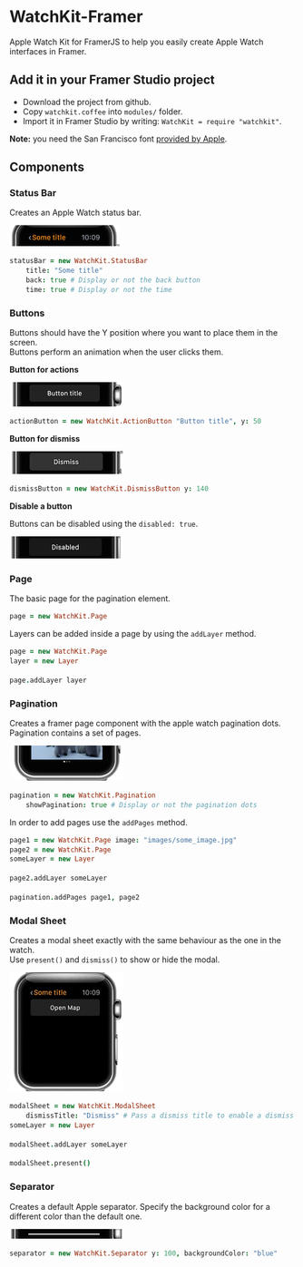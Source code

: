 # WatchKit-Framer
Apple Watch Kit for FramerJS to help you easily create Apple Watch interfaces in Framer.

## Add it in your Framer Studio project

- Download the project from github.
- Copy `watchkit.coffee` into `modules/` folder.
- Import it in Framer Studio by writing: `WatchKit = require "watchkit"`.

**Note:** you need the San Francisco font [provided by Apple](https://developer.apple.com/watchkit/).

## Components

### Status Bar

Creates an Apple Watch status bar.

![Apple Watch Status Bar](img/status-bar.jpg)

```coffeescript
statusBar = new WatchKit.StatusBar
	title: "Some title"
	back: true # Display or not the back button
	time: true # Display or not the time
```

### Buttons

Buttons should have the Y position where you want to place them in the screen.  
Buttons perform an animation when the user clicks them.

**Button for actions**

![Apple Watch Action Button](img/action-button.jpg)

```coffeescript
actionButton = new WatchKit.ActionButton "Button title", y: 50
```

**Button for dismiss**

![Apple Watch Dismiss Button](img/dismiss-button.jpg)

```coffeescript
dismissButton = new WatchKit.DismissButton y: 140
```

**Disable a button**

Buttons can be disabled using the `disabled: true`.

![Apple Watch Disabled Button](img/disabled-button.jpg)

### Page

The basic page for the pagination element.  

```coffeescript
page = new WatchKit.Page
```

Layers can be added inside a page by using the `addLayer` method.

```coffeescript
page = new WatchKit.Page
layer = new Layer

page.addLayer layer
```
	
### Pagination

Creates a framer page component with the apple watch pagination dots.  
Pagination contains a set of pages.

![Apple Watch Pagination](img/pagination.jpg)

```coffeescript
pagination = new WatchKit.Pagination
	showPagination: true # Display or not the pagination dots
```

In order to add pages use the `addPages` method.

```coffeescript
page1 = new WatchKit.Page image: "images/some_image.jpg"
page2 = new WatchKit.Page
someLayer = new Layer

page2.addLayer someLayer

pagination.addPages page1, page2
```

### Modal Sheet

Creates a modal sheet exactly with the same behaviour as the one in the watch.  
Use `present()` and `dismiss()` to show or hide the modal.

![Apple Watch Modal Sheet](img/modal-sheet.gif)

```coffeescript
modalSheet = new WatchKit.ModalSheet
	dismissTitle: "Dismiss" # Pass a dismiss title to enable a dismiss button
someLayer = new Layer

modalSheet.addLayer someLayer

modalSheet.present()
```

### Separator

Creates a default Apple separator. Specify the background color for a different color than the default one.

![Apple Watch Separator](img/separator.jpg)

```coffeescript
separator = new WatchKit.Separator y: 100, backgroundColor: "blue"
```
